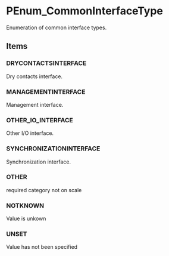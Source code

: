# PEnum_CommonInterfaceType

Enumeration of common interface types.
<!-- end of short definition -->

## Items

### DRYCONTACTSINTERFACE
Dry contacts interface.

### MANAGEMENTINTERFACE
Management interface.

### OTHER_IO_INTERFACE
Other I/O interface.

### SYNCHRONIZATIONINTERFACE
Synchronization interface.

### OTHER
required category not on scale

### NOTKNOWN
Value is unkown

### UNSET
Value has not been specified
